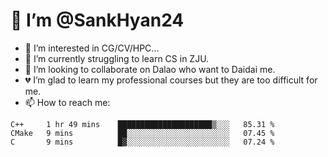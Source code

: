 # 👋 I’m @SankHyan24

- 👀 I’m interested in CG/CV/HPC...
- 🌱 I’m currently struggling to learn CS in ZJU.
- 💞️ I’m looking to collaborate on Dalao who want to Daidai me.
- 💔 I’m glad to learn my professional courses but they are too difficult for me.
- 📫 How to reach me:


<!---
SankHyan24/SankHyan24 is a ✨ special ✨ repository because its `README.md` (this file) appears on your GitHub profile.
You can click the Preview link to take a look at your changes.
--->
<!--START_SECTION:waka-->

```text
C++     1 hr 49 mins    █████████████████████▒░░░   85.31 %
CMake   9 mins          ██░░░░░░░░░░░░░░░░░░░░░░░   07.45 %
C       9 mins          █▓░░░░░░░░░░░░░░░░░░░░░░░   07.24 %
```

<!--END_SECTION:waka-->

